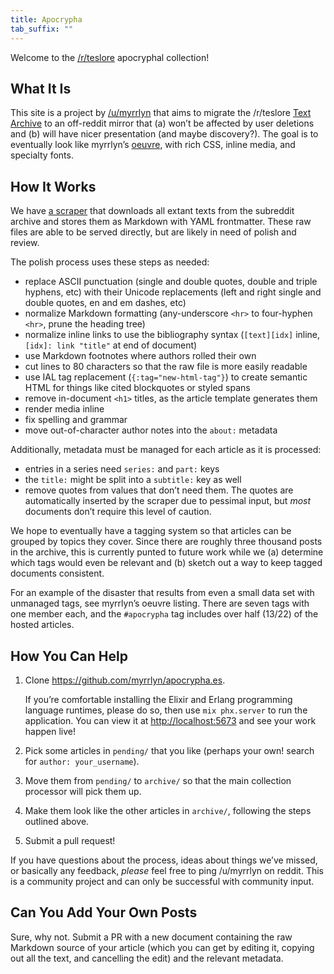 ```yaml
---
title: Apocrypha
tab_suffix: ""
---
```


Welcome to the [/r/teslore] apocryphal collection!

## What It Is

This site is a project by [/u/myrrlyn] that aims to migrate the /r/teslore
[Text Archive][0] to an off-reddit mirror that (a) won’t be affected by user
deletions and (b) will have nicer presentation (and maybe discovery?). The goal
is to eventually look like myrrlyn’s [oeuvre][1], with rich CSS, inline media,
and specialty fonts.

## How It Works

We have [a scraper][2] that downloads all extant texts from the subreddit
archive and stores them as Markdown with YAML frontmatter. These raw files are
able to be served directly, but are likely in need of polish and review.

The polish process uses these steps as needed:

- replace ASCII punctuation (single and double quotes, double and triple
  hyphens, etc) with their Unicode replacements (left and right single and
  double quotes, en and em dashes, etc)
- normalize Markdown formatting (any-underscore `<hr>` to four-hyphen `<hr>`,
  prune the heading tree)
- normalize inline links to use the bibliography syntax (`[text][idx]` inline,
  `[idx]: link "title"` at end of document)
- use Markdown footnotes where authors rolled their own
- cut lines to 80 characters so that the raw file is more easily readable
- use IAL tag replacement (`{:tag="new-html-tag"}`) to create semantic HTML for
  things like cited blockquotes or styled spans
- remove in-document `<h1>` titles, as the article template generates them
- render media inline
- fix spelling and grammar
- move out-of-character author notes into the `about:` metadata

Additionally, metadata must be managed for each article as it is processed:

- entries in a series need `series:` and `part:` keys
- the `title:` might be split into a `subtitle:` key as well
- remove quotes from values that don’t need them. The quotes are automatically
  inserted by the scraper due to pessimal input, but *most* documents don’t
  require this level of caution.

We hope to eventually have a tagging system so that articles can be grouped by
topics they cover. Since there are roughly three thousand posts in the archive,
this is currently punted to future work while we (a) determine which tags would
even be relevant and (b) sketch out a way to keep tagged documents consistent.

For an example of the disaster that results from even a small data set with
unmanaged tags, see myrrlyn’s oeuvre listing. There are seven tags with one
member each, and the `#apocrypha` tag includes over half (13/22) of the hosted
articles.

## How You Can Help

1. Clone <https://github.com/myrrlyn/apocrypha.es>.

   If you’re comfortable installing the Elixir and Erlang programming language
   runtimes, please do so, then use `mix phx.server` to run the application. You
   can view it at <http://localhost:5673> and see your work happen live!
1. Pick some articles in `pending/` that you like (perhaps your own! search for
   `author: your_username`).
1. Move them from `pending/` to `archive/` so that the main collection processor
   will pick them up.
1. Make them look like the other articles in `archive/`, following the steps
   outlined above.
1. Submit a pull request!

If you have questions about the process, ideas about things we’ve missed, or
basically any feedback, *please* feel free to ping /u/myrrlyn on reddit. This is
a community project and can only be successful with community input.

## Can You Add Your Own Posts

Sure, why not. Submit a PR with a new document containing the raw Markdown
source of your article (which you can get by editing it, copying out all the
text, and cancelling the edit) and the relevant metadata.

[0]: //reddit.com/r/teslore/w/archive
[1]: //myrrlyn.net/oeuvre
[2]: //myrrlyn.net/hermaeus
[/r/teslore]: //reddit.com/r/teslore
[/u/myrrlyn]: //reddit.com/u/myrrlyn

